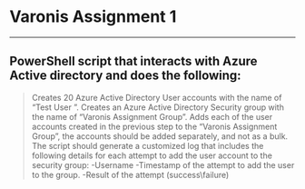 # Varonis Assignment 1
---
PowerShell script that interacts with Azure Active directory and does the following:
---
> Creates 20 Azure Active Directory User accounts with the name of “Test User <Counter>”.
> Creates an Azure Active Directory Security group with the name of “Varonis Assignment Group”.
> Adds each of the user accounts created in the previous step to the “Varonis Assignment Group”, the accounts
> should be added separately, and not as a bulk.
> The script should generate a customized log that includes the following details for each attempt to add the user
> account to the security group:
> -Username
> -Timestamp of the attempt to add the user to the group.
> -Result of the attempt (success\failure)
